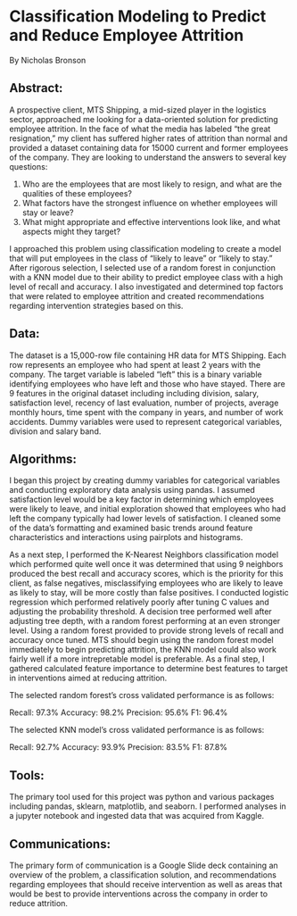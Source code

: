 # Classification Modeling to Predict and Reduce Employee Attrition

By Nicholas Bronson

## Abstract:
A prospective client, MTS Shipping, a mid-sized player in the logistics sector, approached me looking for a data-oriented solution for predicting employee attrition. In the face of what the media has labeled “the great resignation,” my client has suffered higher rates of attrition than normal and provided a dataset containing data for 15000 current and former employees of the company. They are looking to understand the answers to several key questions: 

1) Who are the employees that are most likely to resign, and what are the qualities of these employees?
2) What factors have the strongest influence on whether employees will stay or leave?
3) What might appropriate and effective interventions look like, and what aspects might they target?

I approached this problem using classification modeling to create a model that will put employees in the class of “likely to leave” or “likely to stay.” After rigorous selection, I selected use of a random forest in conjunction with a KNN model due to their ability to predict employee class with a high level of recall and accuracy. I also investigated and determined top factors that were related to employee attrition and created recommendations regarding intervention strategies based on this. 

## Data:

The dataset is a 15,000-row file containing HR data for MTS Shipping. Each row represents an employee who had spent at least 2 years with the company. The target variable is labeled “left” this is a binary variable identifying employees who have left and those who have stayed. There are 9 features in the original dataset including including division, salary, satisfaction level, recency of last evaluation, number of projects, average monthly hours, time spent with the company in years, and number of work accidents. Dummy variables were used to represent categorical variables, division and salary band. 

## Algorithms:

I began this project by creating dummy variables for categorical variables and conducting exploratory data analysis using pandas. I assumed satisfaction level would be a key factor in determining which employees were likely to leave, and initial exploration showed that employees who had left the company typically had lower levels of satisfaction. I cleaned some of the data’s formatting and examined basic trends around feature characteristics and interactions using pairplots and histograms.


As a next step, I performed the K-Nearest Neighbors classification model which performed quite well once it was determined that using 9 neighbors produced the best recall and accuracy scores, which is the priority for this client, as false negatives, misclassifying employees who are likely to leave as likely to stay, will be more costly than false positives. I conducted logistic regression which performed relatively poorly after tuning C values and adjusting the probability threshold. A decision tree performed well after adjusting tree depth, with a random forest performing at an even stronger level. Using a random forest provided to provide strong levels of recall and accuracy once tuned. MTS should begin using the random forest model immediately to begin predicting attrition, the KNN model could also work fairly well if a more intrepretable model is preferable. As a final step, I gathered calculated feature importance to determine best features to target in interventions aimed at reducing attrition. 

The selected random forest’s cross validated performance is as follows: 

Recall: 97.3%
Accuracy: 98.2%
Precision: 95.6%
F1: 96.4% 

The selected KNN model’s cross validated performance is as follows: 

Recall: 92.7% 
Accuracy: 93.9%
Precision: 83.5%
F1: 87.8% 

## Tools:

The primary tool used for this project was python and various packages including pandas, sklearn, matplotlib, and seaborn. I performed analyses in a jupyter notebook and ingested data that was acquired from Kaggle. 

## Communications:
The primary form of communication is a Google Slide deck containing an overview of the problem, a classification solution, and recommendations regarding employees that should receive intervention as well as areas that would be best to provide interventions across the company in order to reduce attrition.  


